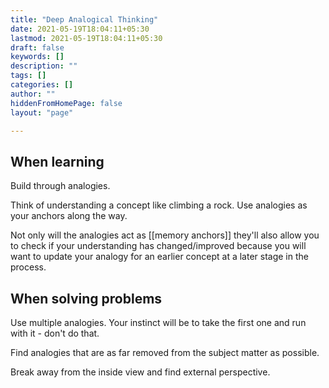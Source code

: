 ```yaml
---
title: "Deep Analogical Thinking"
date: 2021-05-19T18:04:11+05:30
lastmod: 2021-05-19T18:04:11+05:30
draft: false
keywords: []
description: ""
tags: []
categories: []
author: ""
hiddenFromHomePage: false
layout: "page"

---
```


## When learning
Build through analogies.

Think of understanding a concept like climbing a rock. Use analogies as your anchors along the way.

Not only will the analogies act as [[memory anchors]] they'll also allow you to check if your understanding has changed/improved because you will want to update your analogy for an earlier concept at a later stage in the process.

## When solving problems
Use multiple analogies. Your instinct will be to take the first one and run with it - don't do that.

Find analogies that are as far removed from the subject matter as possible. 

Break away from the inside view and find external perspective.